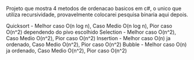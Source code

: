 Projeto que mostra 4 metodos de ordenacao basicos em c#, o unico que utiliza recursividade, provavelmente colocarei pesquisa binaria aqui depois.

Quicksort - Melhor caso O(n log n), Caso Medio O(n log n), Pior caso O(n^2) dependendo do pivo escolhido
Selection - Melhor caso O(n^2), Caso Medio O(n^2), Pior caso O(n^2)
Insertion - Melhor caso O(n) ja ordenado, Caso Medio O(n^2), Pior caso O(n^2)
Bubble - Melhor caso O(n) ja ordenado, Caso Medio O(n^2), Pior caso O(n^2)
